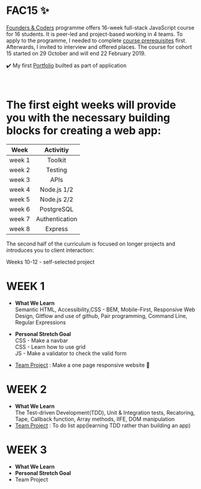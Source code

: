 # FAC15 :sparkles:
[Founders & Coders](https://foundersandcoders.com/) programme offers 16-week full-stack JavaScript course for 16 students. It is peer-led and project-based working in 4 teams. To apply to the programme, I needed to complete [course prerequisites](https://foundersandcoders.com/apply/prerequisites/) first. Afterwards, I invited to interview and offered places. The course for cohort 15 started on 29 October and will end 22 February 2019.

:heavy_check_mark: My first [Portfolio](https://whooolia.github.io/First-Portfolio/) builted as part of application
<br><br><br>

# The first eight weeks will provide you with the necessary building blocks for creating a web app:
|Week| Activitiy |
|-|:--:| 
|week 1| Toolkit| 
|week 2|   Testing| 
|week 3|  APIs| 
|week 4 | Node.js 1/2|
|week 5 | Node.js 2/2|
|week 6 | PostgreSQL|
|week 7 | Authentication|
|week 8 | Express|
The second half of the curriculum is focused on longer projects and introduces you to client interaction:

Weeks 10-12 - self-selected project
# WEEK 1
- **What We Learn**
<br>Semantic HTML, Accessibility,CSS - BEM, Mobile-First, Responsive Web Design, Gitflow and use of github, Pair programming, Command Line, Regular Expressions
 
- **Personal Stretch Goal**
<br>CSS - Make a navbar
<br>CSS - Learn how to use grid
<br>JS - Make a validator to check the valid form
  
- [Team Project](https://fac-15.github.io/CC/) : Make a one page responsive website :muscle:

# WEEK 2
- **What We Learn**
<br> The Test-driven Development(TDD), Unit & Integration tests, Recatoring, Tape, Callback function, Array methods, IIFE, DOM manipulation
- [Team Project](https://fac-15.github.io/CC_toDoList/) : To do list app(learning TDD rather than building an app)

# WEEK 3
- **What We Learn**
- **Personal Stretch Goal**
- Team Project


